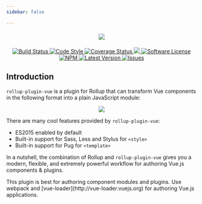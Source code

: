 ```yaml
---
sidebar: false

---
```


<div class="text-xs-center" align="center" style="margin: 20px">
  <img src="./assets/images/logo.png">
</div>

<p align="center">
  <a href="https://circleci.com/gh/vuejs/rollup-plugin-vue">
    <img src="https://circleci.com/gh/vuejs/rollup-plugin-vue.svg?style=svg" alt="Build Status" />
  </a>
  <a href="http://standardjs.com">
    <img src="https://img.shields.io/badge/code%20style-standard-brightgreen.svg" alt="Code Style" />
  </a>
  <a href="https://coveralls.io/github/znck/rollup-plugin-vue?branch=master">
    <img src="https://coveralls.io/repos/github/znck/rollup-plugin-vue/badge.svg?branch=master&style=flat-square" alt="Coverage Status" />
  </a>
  <a href="https://www.codacy.com/app/vuejs/rollup-plugin-vue">
    <img src="https://api.codacy.com/project/badge/grade/e3402df0135240c29a1d25bab93932a0"/>
  </a>
  <a href="LICENSE">
    <img src="https://img.shields.io/badge/license-MIT-brightgreen.svg?style=flat-square" alt="Software License" />
  </a>
  <a href="https://npmjs.org/package/rollup-plugin-vue">
    <img src="https://img.shields.io/npm/v/rollup-plugin-vue.svg?style=flat-square" alt="NPM" />
  </a>
  <a href="https://github.com/vuejs/rollup-plugin-vue/releases">
    <img src="https://img.shields.io/github/release/vuejs/rollup-plugin-vue.svg?style=flat-square" alt="Latest Version" />
  </a>

  <a href="https://github.com/vuejs/rollup-plugin-vue/issues">
    <img src="https://img.shields.io/github/issues/vuejs/rollup-plugin-vue.svg?style=flat-square" alt="Issues" />
  </a>
</p>

## Introduction
`rollup-plugin-vue` is a plugin for Rollup that can transform Vue components in the following format into a plain JavaScript module:

<div class="text-xs-center" align="center" style="margin: 0 20px">
  <img src="./assets/images/vue-component.png">
</div>

There are many cool features provided by `rollup-plugin-vue`:
- ES2015 enabled by default
- Built-in support for Sass, Less and Stylus for `<style>`
- Built-in support for Pug for `<template>`

In a nutshell, the combination of Rollup and `rollup-plugin-vue` gives you a modern, flexible, and extremely powerful workflow for authoring Vue.js components & plugins.

<p class="tip">
This plugin is best for authoring component modules and plugins. Use webpack and [vue-loader](http://vue-loader.vuejs.org) for authoring Vue.js applications.
</p>
